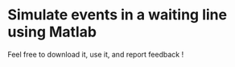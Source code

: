 # Simulate events in a waiting line using Matlab #

Feel free to download it, use it, and report feedback !